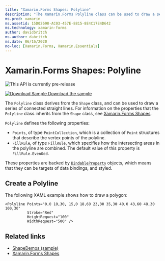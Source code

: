 ```yaml
---
title: "Xamarin.Forms Shapes: Polyline"
description: "The Xamarin.Forms Polyline class can be used to draw a series of connected straight lines."
ms.prod: xamarin
ms.assetid: 15D02690-AC03-457E-8815-8E4C17E4D642
ms.technology: xamarin-forms
author: davidbritch
ms.author: dabritch
ms.date: 06/16/2020
no-loc: [Xamarin.Forms, Xamarin.Essentials]
---
```


# Xamarin.Forms Shapes: Polyline

![](~/media/shared/preview.png "This API is currently pre-release")

[![Download Sample](~/media/shared/download.png) Download the sample](https://docs.microsoft.com/samples/xamarin/xamarin-forms-samples/userinterface-shapesdemos/)

The `Polyline` class derives from the `Shape` class, and can be used to draw a series of connected straight lines. For information on the properties that the `Polyline` class inherits from the `Shape` class, see [Xamarin.Forms Shapes](index.md).

`Polyline` defines the following properties:

- `Points`, of type `PointCollection`, which is a collection of `Point` structures that describe the vertex points of the polyline.
- `FillRule`, of type `FillRule`, which specifies how the intersecting areas in the polyline are combined. The default value of this property is `FillRule.EvenOdd`.

These properties are backed by [`BindableProperty`](xref:Xamarin.Forms.BindableProperty) objects, which means that they can be targets of data bindings, and styled.

## Create a Polyline

The following XAML example shows how to draw a polygon:

```xaml
<Polyline Points="0,0 10,30, 15,0 18,60 23,30 35,30 40,0 43,60 48,30 100,30"
          Stroke="Red"
          HeightRequest="100"
          WidthRequest="500" />
```

## Related links

- [ShapeDemos (sample)](https://docs.microsoft.com/samples/xamarin/xamarin-forms-samples/userinterface-shapedemos/)
- [Xamarin.Forms Shapes](index.md)
